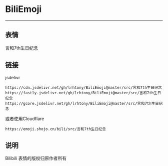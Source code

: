 # BiliEmoji
---
## 表情
言和7th生日纪念
## 链接
jsdelivr
```
https://cdn.jsdelivr.net/gh/lrhtony/BiliEmoji@master/src/言和7th生日纪念
https://fastly.jsdelivr.net/gh/lrhtony/BiliEmoji@master/src/言和7th生日纪念
https://gcore.jsdelivr.net/gh/lrhtony/BiliEmoji@master/src/言和7th生日纪念
```
或者使用Cloudflare
```
https://emoji.shojo.cn/bili/src/言和7th生日纪念
```
## 说明
Bilibili 表情的版权归原作者所有
